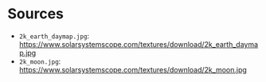 # Sources

* `2k_earth_daymap.jpg`: https://www.solarsystemscope.com/textures/download/2k_earth_daymap.jpg
* `2k_moon.jpg`: https://www.solarsystemscope.com/textures/download/2k_moon.jpg
